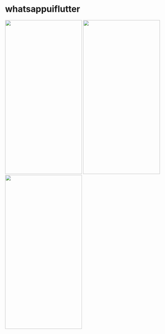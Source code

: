 # whatsappuiflutter      
<img src ="https://user-images.githubusercontent.com/113675481/203851839-7c5085da-3bb3-4234-9034-9af4d7bf5609.png" width ="250" height ="500" /> <img src ="https://user-images.githubusercontent.com/113675481/203851866-5812286a-528b-46b3-be6e-8ceef2f8f20f.png" width ="250" height ="500" />  <img src ="https://user-images.githubusercontent.com/113675481/203851868-c468b161-ea15-493b-b814-bdc4f0faa85a.png" width ="250" height ="500" />



















